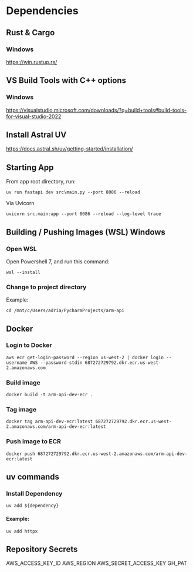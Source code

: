 # Dependencies

## Rust & Cargo

### Windows
https://win.rustup.rs/

## VS Build Tools with C++ options
### Windows
https://visualstudio.microsoft.com/downloads/?q=build+tools#build-tools-for-visual-studio-2022

## Install Astral UV
https://docs.astral.sh/uv/getting-started/installation/

## Starting App
From app root directory, run:
```
uv run fastapi dev src\main.py --port 8086 --reload
```
Via Uvicorn
```
uvicorn src.main:app --port 8086 --reload --log-level trace
```

## Building / Pushing Images (WSL) Windows

### Open WSL
Open Powershell 7, and run this command:
```
wsl --install
```

### Change to project directory

Example:
```
cd /mnt/c/Users/adria/PycharmProjects/arm-api
```

## Docker

### Login to Docker
```
aws ecr get-login-password --region us-west-2 | docker login --username AWS --password-stdin 687272729792.dkr.ecr.us-west-2.amazonaws.com
```
### Build image
```
docker build -t arm-api-dev-ecr .
```
### Tag image
```
docker tag arm-api-dev-ecr:latest 687272729792.dkr.ecr.us-west-2.amazonaws.com/arm-api-dev-ecr:latest
```
### Push image to ECR
```
docker push 687272729792.dkr.ecr.us-west-2.amazonaws.com/arm-api-dev-ecr:latest
```

## uv commands

### Install Dependency
```
uv add ${dependency}
```
#### Example:
```
uv add httpx
```

## Repository Secrets
AWS_ACCESS_KEY_ID
AWS_REGION
AWS_SECRET_ACCESS_KEY
GH_PAT
